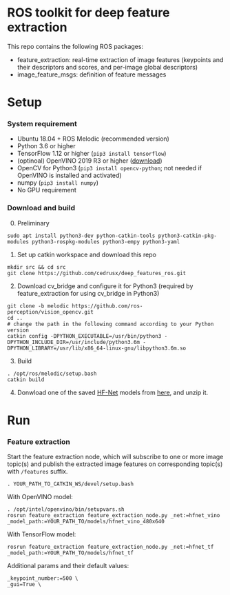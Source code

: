 # ROS toolkit for deep feature extraction

This repo contains the following ROS packages:
- feature_extraction: real-time extraction of image features (keypoints and their descriptors and scores, and per-image global descriptors)
- image_feature_msgs: definition of feature messages

# Setup

### System requirement

- Ubuntu 18.04 + ROS Melodic (recommended version)
- Python 3.6 or higher
- TensorFlow 1.12 or higher (`pip3 install tensorflow`)
- (optinoal) OpenVINO 2019 R3 or higher ([download](https://software.intel.com/en-us/openvino-toolkit/choose-download))
- OpenCV for Python3 (`pip3 install opencv-python`; not needed if OpenVINO is installed and activated)
- numpy (`pip3 install numpy`)
- No GPU requirement

### Download and build

0. Preliminary
```
sudo apt install python3-dev python-catkin-tools python3-catkin-pkg-modules python3-rospkg-modules python3-empy python3-yaml
```

1. Set up catkin workspace and download this repo
```
mkdir src && cd src
git clone https://github.com/cedrusx/deep_features_ros.git
```

2. Download cv_bridge and configure it for Python3 (required by feature_extraction for using cv_bridge in Python3)
```
git clone -b melodic https://github.com/ros-perception/vision_opencv.git
cd ..
# change the path in the following command according to your Python version
catkin config -DPYTHON_EXECUTABLE=/usr/bin/python3 -DPYTHON_INCLUDE_DIR=/usr/include/python3.6m -DPYTHON_LIBRARY=/usr/lib/x86_64-linux-gnu/libpython3.6m.so
```

3. Build
```
. /opt/ros/melodic/setup.bash
catkin build
```

4. Donwload one of the saved [HF-Net](https://github.com/ethz-asl/hfnet) models from [here](https://github.com/cedrusx/open_deep_features/releases/tag/model_release_1), and unzip it.

# Run

### Feature extraction

Start the feature extraction node, which will subscribe to one or more image topic(s) and publish the extracted image features on corresponding topic(s) with `/features` suffix.
```
. YOUR_PATH_TO_CATKIN_WS/devel/setup.bash
```

With OpenVINO model:
```
. /opt/intel/openvino/bin/setupvars.sh
rosrun feature_extraction feature_extraction_node.py _net:=hfnet_vino _model_path:=YOUR_PATH_TO/models/hfnet_vino_480x640
```

With TensorFlow model:
```
rosrun feature_extraction feature_extraction_node.py _net:=hfnet_tf _model_path:=YOUR_PATH_TO/models/hfnet_tf
```

Additional params and their default values:
```
_keypoint_number:=500 \
_gui=True \
```

